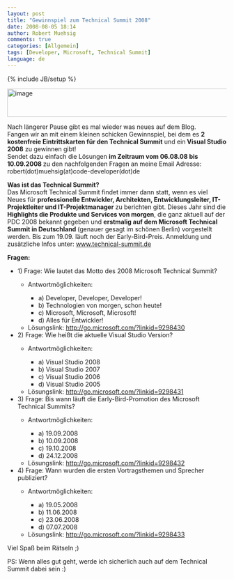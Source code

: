 ```yaml
---
layout: post
title: "Gewinnspiel zum Technical Summit 2008"
date: 2008-08-05 18:14
author: Robert Muehsig
comments: true
categories: [Allgemein]
tags: [Developer, Microsoft, Technical Summit]
language: de
---
```

{% include JB/setup %}
<p><a href="{{BASE_PATH}}/assets/wp-images-de/image491.png"><img style="border-right: 0px; border-top: 0px; border-left: 0px; border-bottom: 0px" height="65" alt="image" src="{{BASE_PATH}}/assets/wp-images-de/image-thumb469.png" width="505" border="0"></a></p> <p>Nach längerer Pause gibt es mal wieder was neues auf dem Blog. <br>Fangen wir an mit einem kleinen schicken Gewinnspiel, bei dem es <strong>2 kostenfreie Eintrittskarten für den Technical Summit</strong> und ein<strong> Visual Studio 2008</strong> zu gewinnen gibt!<br>Sendet dazu einfach die Lösungen <strong>im Zeitraum vom 06.08.08 bis 10.09.2008 </strong>zu den nachfolgenden Fragen an meine Email Adresse: robert(dot)muehsig(at)code-developer(dot)de</p> <p><strong>Was ist das Technical Summit?</strong><br>Das Microsoft Technical Summit findet immer dann statt, wenn es viel Neues für <strong>professionelle Entwickler, Architekten, Entwicklungsleiter, IT-Projektleiter und IT-Projektmanager</strong> zu berichten gibt. Dieses Jahr sind die <strong>Highlights die Produkte und Services von morgen</strong>, die ganz aktuell auf der PDC 2008 bekannt gegeben und <strong>erstmalig auf dem Microsoft Technical Summit in Deutschland </strong>(genauer gesagt im schönen Berlin) vorgestellt werden. Bis zum 19.09. läuft noch der Early-Bird-Preis. Anmeldung und zusätzliche Infos unter: <a href="http://www.technical-summit.de">www.technical-summit.de</a></p> <p><strong>Fragen:</strong></p> <ul> <li>1) Frage: Wie lautet das Motto des 2008 Microsoft Technical Summit?</li> <ul> <li>Antwortmöglichkeiten:</li> <ul> <li>a) Developer, Developer, Developer!</li> <li>b) Technologien von morgen, schon heute!</li> <li>c) Microsoft, Microsoft, Microsoft!</li> <li>d) Alles für Entwickler!</li></ul> <li>Lösungslink: <a href="http://go.microsoft.com/?linkid=9298430">http://go.microsoft.com/?linkid=9298430</a></li></ul> <li>2) Frage: Wie heißt die aktuelle Visual Studio Version?</li> <ul> <li>Antwortmöglichkeiten:</li> <ul> <li>a) Visual Studio 2008</li> <li>b) Visual Studio 2007</li> <li>c) Visual Studio 2006</li> <li>d) Visual Studio 2005</li></ul> <li>Lösungslink: <a href="http://go.microsoft.com/?linkid=9298431">http://go.microsoft.com/?linkid=9298431</a></li></ul> <li>3) Frage: Bis wann läuft die Early-Bird-Promotion des Microsoft Technical Summits?</li> <ul> <li>Antwortmöglichkeiten:</li> <ul> <li>a) 19.09.2008</li> <li>b) 10.09.2008</li> <li>c) 19.10.2008</li> <li>d) 24.12.2008</li></ul> <li>Lösungslink: <a href="http://go.microsoft.com/?linkid=9298432">http://go.microsoft.com/?linkid=9298432</a></li></ul> <li>4) Frage: Wann wurden die ersten Vortragsthemen und Sprecher publiziert?</li> <ul> <li>Antwortmöglichkeiten:</li> <ul> <li>a) 19.05.2008</li> <li>b) 11.06.2008</li> <li>c) 23.06.2008</li> <li>d) 07.07.2008</li></ul> <li>Lösungslink: <a href="http://go.microsoft.com/?linkid=9298433">http://go.microsoft.com/?linkid=9298433</a></li></ul></ul> <p>Viel Spaß beim Rätseln ;)</p> <p>PS: Wenn alles gut geht, werde ich sicherlich auch auf dem Technical Summit dabei sein :)</p>
